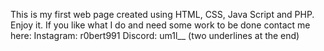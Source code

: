 This is my first web page created using HTML, CSS, Java Script and PHP. Enjoy it.
If you like what I do and need some work to be done contact me here:
Instagram: r0bert991
Discord: um1l__ (two underlines at the end)
